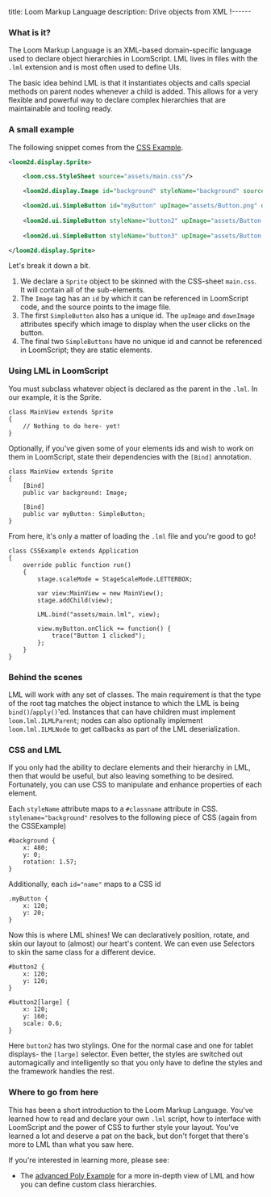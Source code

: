 title: Loom Markup Language
description: Drive objects from XML
!------

### What is it?

The Loom Markup Language is an XML-based domain-specific language used to declare object hierarchies in LoomScript. LML lives in files with the `.lml` extension and is most often used to define UIs.

The basic idea behind LML is that it instantiates objects and calls special methods on parent nodes whenever a child is added. This allows for a very flexible and powerful way to declare complex hierarchies that are maintainable and tooling ready.

### A small example

The following snippet comes from the [CSS Example](http://docs.theengine.co/loom/1.1.3151/examples/CSSExample/index.html).

~~~xml
<loom2d.display.Sprite>

    <loom.css.StyleSheet source="assets/main.css"/>

    <loom2d.display.Image id="background" styleName="background" source="assets/Background.png"/>

    <loom2d.ui.SimpleButton id="myButton" upImage="assets/Button.png" downImage="assets/ButtonDown.png"/>
    
    <loom2d.ui.SimpleButton styleName="button2" upImage="assets/Button.png" downImage="assets/ButtonDown.png"/>
    
    <loom2d.ui.SimpleButton styleName="button3" upImage="assets/Button.png" downImage="assets/ButtonDown.png"/>

</loom2d.display.Sprite>
~~~

Let's break it down a bit. 

1. We declare a `Sprite` object to be skinned with the CSS-sheet `main.css`. It will contain all of the sub-elements.
2. The `Image` tag has an `id` by which it can be referenced in LoomScript code, and the source points to the image file.
3. The first `SimpleButton` also has a unique id. The `upImage` and `downImage` attributes specify which image to display when the user clicks on the button.
4. The final two `SimpleButtons` have no unique id and cannot be referenced in LoomScript; they are static elements.

### Using LML in LoomScript

You must subclass whatever object is declared as the parent in the `.lml`. In our example, it is the Sprite.

~~~
class MainView extends Sprite
{ 
	// Nothing to do here- yet!
}
~~~

Optionally, if you've given some of your elements ids and wish to work on them in LoomScript, state their dependencies with the `[Bind]` annotation.

~~~
class MainView extends Sprite
{
	[Bind]
	public var background: Image;

	[Bind]
	public var myButton: SimpleButton;
}
~~~

From here, it's only a matter of loading the `.lml` file and you're good to go!

~~~
class CSSExample extends Application
{
    override public function run()
    {
        stage.scaleMode = StageScaleMode.LETTERBOX;

        var view:MainView = new MainView();
        stage.addChild(view);

        LML.bind("assets/main.lml", view);

        view.myButton.onClick += function() {
            trace("Button 1 clicked");                
        };
    }
}
~~~

### Behind the scenes

LML will work with any set of classes. The main requirement is that the type of the root tag matches the object instance to which the LML is being `bind()`/`apply()`'ed. Instances that can have children must implement `loom.lml.ILMLParent`; nodes can also optionally implement `loom.lml.ILMLNode` to get callbacks as part of the LML deserialization.

### CSS and LML

If you only had the ability to declare elements and their hierarchy in LML, then that would be useful, but also leaving something to be desired. Fortunately, you can use CSS to manipulate and enhance properties of each element.

Each `styleName` attribute maps to a `#classname` attribute in CSS. `stylename="background"` resolves to the following piece of CSS (again from the CSSExample)

~~~
#background {
    x: 480;
    y: 0;
    rotation: 1.57;
}
~~~

Additionally, each `id="name"` maps to a CSS id

~~~
.myButton {
    x: 120;
    y: 20;
}
~~~

Now this is where LML shines! We can declaratively position, rotate, and skin our layout to (almost) our heart's content. We can even use Selectors to skin the same class for a different device. 

~~~
#button2 {
    x: 120;
    y: 120;
}

#button2[large] {
    x: 120;
    y: 160;
    scale: 0.6;
}
~~~

Here `button2` has two stylings. One for the normal case and one for tablet displays- the `[large]` selector. Even better, the styles are switched out automagically and intelligently so that you only have to define the styles and the framework handles the rest.

### Where to go from here

This has been a short introduction to the Loom Markup Language. You've learned how to read and declare your own `.lml` script, how to interface with LoomScript and the power of CSS to further style your layout. You've learned a lot and deserve a pat on the back, but don't forget that there's more to LML than what you saw here.

If you're interested in learning more, please see:

- The [advanced Poly Example](http://docs.theengine.co/loom/1.1.3151/examples/Poly/index.html) for a more in-depth view of LML and how you can define custom class hierarchies.
